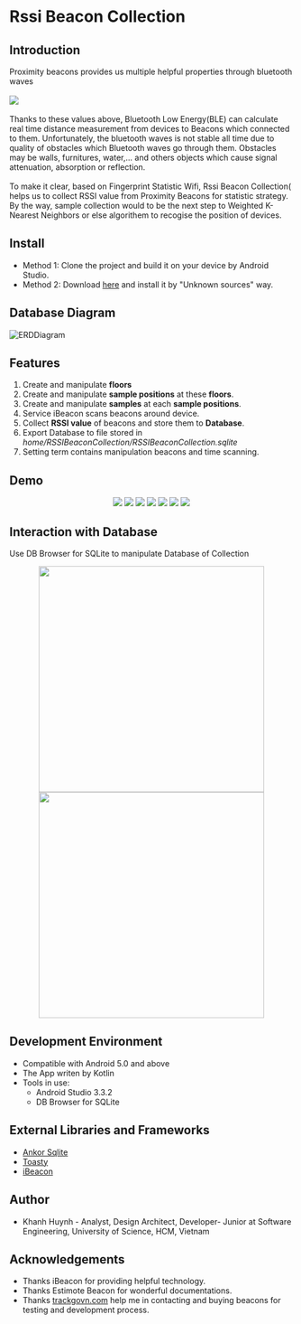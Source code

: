 # Rssi Beacon Collection
## Introduction
Proximity beacons provides us multiple helpful properties through bluetooth waves <br><br> <img src="https://user-images.githubusercontent.com/26139791/55882240-6062f780-5bce-11e9-9f51-9f8e952c214f.png"> <br><br>
Thanks to these values above, Bluetooth Low Energy(BLE) can calculate real time distance measurement from devices to Beacons which connected to them. Unfortunately, the bluetooth waves is not stable all time due to quality of obstacles which Bluetooth waves go through them. Obstacles may be walls, furnitures, water,... and others objects which cause signal attenuation, absorption or reflection.<br><br>
To make it clear, based on Fingerprint Statistic Wifi, Rssi Beacon Collection( helps us to collect RSSI value from Proximity Beacons for statistic strategy. By the way, sample collection would to be the next step to Weighted K-Nearest Neighbors or else algorithem to recogise the position of devices.
## Install
- Method 1: Clone the project and build it on your device by Android Studio.
- Method 2: Download [here](<!-- https://mega.nz/#F!5uYSiSbC!-lGSYnpysRhikIpfMDgemA -->) and install it by "Unknown sources" way.
## Database Diagram
![ERDDiagram](https://user-images.githubusercontent.com/26139791/55907900-3aefe100-5c02-11e9-98ed-1c0361d11ddd.jpg)
## Features
1. Create and manipulate **floors**
2. Create and manipulate **sample positions** at these **floors**.
3. Create and manipulate **samples** at each **sample positions**.
4. Service iBeacon scans beacons around device.
5. Collect **RSSI value** of beacons and store them to **Database**.
6. Export Database to file stored in *home/RSSIBeaconCollection/RSSIBeaconCollection.sqlite*
7. Setting term contains manipulation beacons and time scanning.
## Demo
<p align="center">
<img src="https://user-images.githubusercontent.com/26139791/55923507-0bf06400-5c30-11e9-9508-5287384929d5.gif">
<img src="https://user-images.githubusercontent.com/26139791/55923602-5c67c180-5c30-11e9-803b-e3fb4079f60a.gif">
<img src="https://user-images.githubusercontent.com/26139791/55923607-5e318500-5c30-11e9-8d29-1cadefc9620e.gif">
<img src="https://user-images.githubusercontent.com/26139791/55923628-70132800-5c30-11e9-8c00-e46235cb6869.gif">
<img src="https://user-images.githubusercontent.com/26139791/55923631-72758200-5c30-11e9-94c4-8a7078f64055.gif">
<img src="https://user-images.githubusercontent.com/26139791/55923637-75707280-5c30-11e9-8e76-56cd299981b1.gif">
<img src="https://user-images.githubusercontent.com/26139791/55923641-773a3600-5c30-11e9-8877-20e0f779dded.gif">
</p>

## Interaction with Database
Use DB Browser for SQLite to manipulate Database of Collection<br>
<p align="center">
<img  width="400px" src="https://user-images.githubusercontent.com/26139791/55898748-7633e500-5bed-11e9-8a67-68758a5aa98b.png">
<img  width="400px" src="https://user-images.githubusercontent.com/26139791/55898790-92d01d00-5bed-11e9-86f9-a1cbd897bc39.png">
</p>

## Development Environment
- Compatible with Android 5.0 and above
- The App writen by Kotlin
- Tools in use:
  - Android Studio 3.3.2
  - DB Browser for SQLite
## External Libraries and Frameworks
- [Ankor Sqlite](https://github.com/Kotlin/anko/wiki/Anko-SQLite)
- [Toasty](https://github.com/GrenderG/Toasty)
- [iBeacon](https://estimote.github.io/Android-Proximity-SDK/)
## Author
- Khanh Huynh - Analyst, Design Architect, Developer- Junior at Software Engineering, University of Science, HCM, Vietnam
## Acknowledgements
- Thanks iBeacon for providing helpful technology.
- Thanks Estimote Beacon for wonderful documentations.
- Thanks [trackgovn.com](trackgovn.com) help me in contacting and buying beacons for testing and development process.

